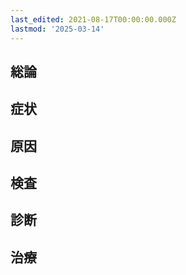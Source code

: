 ```yaml
---
last_edited: 2021-08-17T00:00:00.000Z
lastmod: '2025-03-14'
---
```





## 総論

## 症状

## 原因

## 検査

## 診断

## 治療
